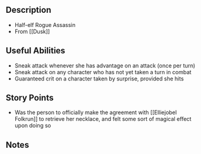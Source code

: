 ## Description
- Half-elf Rogue Assassin
- From [[Dusk]]
## Useful Abilities
- Sneak attack whenever she has advantage on an attack (once per turn)
- Sneak attack on any character who has not yet taken a turn in combat
- Guaranteed crit on a character taken by surprise, provided she hits
## Story Points
- Was the person to officially make the agreement with [[Elliejobel Folkrun]] to retrieve her necklace, and felt some sort of magical effect upon doing so
## Notes
